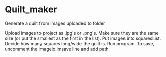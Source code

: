 # Quilt_maker
Generate a quilt from images uploaded to folder

Upload images to project as .jpg's or .png's. Make sure they are the same size (or put the smallest as the first in the list). Put images into squaresList. Decide how many squares long/wide the quilt is. Run program. To save, uncomment the imageio.imsave line and add path
